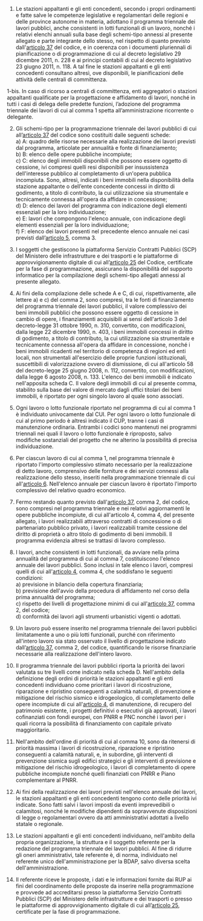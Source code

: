 1. Le stazioni appaltanti e gli enti concedenti, secondo i propri ordinamenti e fatte salve le competenze legislative e regolamentari delle regioni e delle province autonome in materia, adottano il programma triennale dei lavori pubblici, anche consistenti in lotti funzionali di un lavoro, nonché i relativi elenchi annuali sulla base degli schemi-tipo annessi al presente allegato e parte integrante dello stesso, nel rispetto di quanto previsto dall'[articolo 37](/index.html?article=articolo-37&version=1) del codice, e in coerenza con i documenti pluriennali di pianificazione o di programmazione di cui al decreto legislativo 29 dicembre 2011, n. 228 e ai principi contabili di cui al decreto legislativo 23 giugno 2011, n. 118. A tal fine le stazioni appaltanti e gli enti concedenti consultano altresì, ove disponibili, le pianificazioni delle attività delle centrali di committenza. 

1-bis. In caso di ricorso a centrali di committenza, enti aggregatori o stazioni appaltanti qualificate per la progettazione e affidamento di lavori, nonché in tutti i casi di delega delle predette funzioni, l’adozione del programma triennale dei lavori di cui al comma 1 spetta all’amministrazione ricorrente o delegante.

2. Gli schemi-tipo per la programmazione triennale dei lavori pubblici di cui all’[articolo 37](/index.html?article=articolo-37&version=1) del codice sono costituiti dalle seguenti schede:<br>a) A: quadro delle risorse necessarie alla realizzazione dei lavori previsti dal programma, articolate per annualità e fonte di finanziamento;<br>b) B: elenco delle opere pubbliche incompiute;<br>c) C: elenco degli immobili disponibili che possono essere oggetto di cessione, ivi compresi quelli resi disponibili per insussistenza dell'interesse pubblico al completamento di un'opera pubblica incompiuta. Sono, altresì, indicati i beni immobili nella disponibilità della stazione appaltante o dell’ente concedente concessi in diritto di godimento, a titolo di contributo, la cui utilizzazione sia strumentale e tecnicamente connessa all'opera da affidare in concessione;<br>d) D: elenco dei lavori del programma con indicazione degli elementi essenziali per la loro individuazione;<br>e) E: lavori che compongono l'elenco annuale, con indicazione degli elementi essenziali per la loro individuazione;<br>f) F: elenco dei lavori presenti nel precedente elenco annuale nei casi previsti dall’[articolo 5](/index.html?article=allegato-1.5-articolo-5&version=2), comma 3.

3. I soggetti che gestiscono la piattaforma Servizio Contratti Pubblici (SCP) del Ministero delle infrastrutture e dei trasporti e le piattaforme di approvvigionamento digitale di cui all’[articolo 25](/index.html?article=articolo-25&version=1) del Codice, certificate per la fase di programmazione, assicurano la disponibilità del supporto informatico per la compilazione degli schemi-tipo allegati annessi al presente allegato.

4. Ai fini della compilazione delle schede A e C, di cui, rispettivamente, alle lettere a) e c) del comma 2, sono compresi, tra le fonti di finanziamento del programma triennale dei lavori pubblici, il valore complessivo dei beni immobili pubblici che possono essere oggetto di cessione in cambio di opere, i finanziamenti acquisibili ai sensi dell'articolo 3 del decreto-legge 31 ottobre 1990, n. 310, convertito, con modificazioni, dalla legge 22 dicembre 1990, n. 403, i beni immobili concessi in diritto di godimento, a titolo di contributo, la cui utilizzazione sia strumentale e tecnicamente connessa all'opera da affidare in concessione, nonché i beni immobili ricadenti nel territorio di competenza di regioni ed enti locali, non strumentali all'esercizio delle proprie funzioni istituzionali, suscettibili di valorizzazione ovvero di dismissione, di cui all'articolo 58 del decreto-legge 25 giugno 2008, n. 112, convertito, con modificazioni, dalla legge 6 agosto 2008, n. 133. L'elenco dei beni immobili è indicato nell'apposita scheda C. Il valore degli immobili di cui al presente comma, stabilito sulla base del valore di mercato dagli uffici titolari dei beni immobili, è riportato per ogni singolo lavoro al quale sono associati.

5. Ogni lavoro o lotto funzionale riportato nel programma di cui al comma 1 è individuato univocamente dal CUI. Per ogni lavoro o lotto funzionale di cui al primo periodo è altresì indicato il CUP, tranne i casi di manutenzione ordinaria. Entrambi i codici sono mantenuti nei programmi triennali nei quali il lavoro o lotto funzionale è riproposto, salvo modifiche sostanziali del progetto che ne alterino la possibilità di precisa individuazione.

6. Per ciascun lavoro di cui al comma 1, nel programma triennale è riportato l'importo complessivo stimato necessario per la realizzazione di detto lavoro, comprensivo delle forniture e dei servizi connessi alla realizzazione dello stesso, inseriti nella programmazione triennale di cui all'[articolo 6](/index.html?article=allegato-1.5-articolo-6&version=2). Nell'elenco annuale per ciascun lavoro è riportato l'importo complessivo del relativo quadro economico.

7. Fermo restando quanto previsto dall'[articolo 37](/index.html?article=articolo-37&version=1), comma 2, del codice, sono compresi nel programma triennale e nei relativi aggiornamenti le opere pubbliche incompiute, di cui all'articolo 4, comma 4, del presente allegato, i lavori realizzabili attraverso contratti di concessione o di partenariato pubblico privato, i lavori realizzabili tramite cessione del diritto di proprietà o altro titolo di godimento di beni immobili. Il programma evidenzia altresì se trattasi di lavoro complesso.

8. I lavori, anche consistenti in lotti funzionali, da avviare nella prima annualità del programma di cui al comma 7, costituiscono l'elenco annuale dei lavori pubblici. Sono inclusi in tale elenco i lavori, compresi quelli di cui all'[articolo 4](/index.html?article=allegato-1.5-articolo-4&version=2), comma 4, che soddisfano le seguenti condizioni: <br>a) previsione in bilancio della copertura finanziaria;<br>b) previsione dell'avvio della procedura di affidamento nel corso della prima annualità del programma;<br>c) rispetto dei livelli di progettazione minimi di cui all'[articolo 37](/index.html?article=articolo-37&version=1), comma 2, del codice;<br>d) conformità dei lavori agli strumenti urbanistici vigenti o adottati.

9. Un lavoro può essere inserito nel programma triennale dei lavori pubblici limitatamente a uno o più lotti funzionali, purché con riferimento all'intero lavoro sia stato osservato il livello di progettazione indicato dall’[articolo 37](/index.html?article=articolo-37&version=1), comma 2, del codice, quantificando le risorse finanziarie necessarie alla realizzazione dell'intero lavoro.

10. Il programma triennale dei lavori pubblici riporta la priorità dei lavori valutata su tre livelli come indicato nella scheda D. Nell'ambito della definizione degli ordini di priorità le stazioni appaltanti e gli enti concedenti individuano come prioritari i lavori di ricostruzione, riparazione e ripristino conseguenti a calamità naturali, di prevenzione e mitigazione del rischio sismico e idrogeologico, di completamento delle opere incompiute di cui all'[articolo 4](/index.html?article=allegato-1.5-articolo-4&version=2), di manutenzione, di recupero del patrimonio esistente, i progetti definitivi o esecutivi già approvati, i lavori cofinanziati con fondi europei, con PNRR e PNC nonché i lavori per i quali ricorra la possibilità di finanziamento con capitale privato maggioritario.

11. Nell'ambito dell'ordine di priorità di cui al comma 10, sono da ritenersi di priorità massima i lavori di ricostruzione, riparazione e ripristino conseguenti a calamità naturali, e, in subordine, gli interventi di prevenzione sismica sugli edifici strategici e gli interventi di previsione e mitigazione del rischio idrogeologico, i lavori di completamento di opere pubbliche incompiute nonché quelli finanziati con PNRR e Piano complementare al PNRR.

12. Ai fini della realizzazione dei lavori previsti nell'elenco annuale dei lavori, le stazioni appaltanti e gli enti concedenti tengono conto delle priorità ivi indicate. Sono fatti salvi i lavori imposti da eventi imprevedibili o calamitosi, nonché le modifiche dipendenti da sopravvenute disposizioni di legge o regolamentari ovvero da atti amministrativi adottati a livello statale o regionale.

13. Le stazioni appaltanti e gli enti concedenti individuano, nell'ambito della propria organizzazione, la struttura e il soggetto referente per la redazione del programma triennale dei lavori pubblici. Al fine di ridurre gli oneri amministrativi, tale referente è, di norma, individuato nel referente unico dell'amministrazione per la BDAP, salvo diversa scelta dell'amministrazione.

14. Il referente riceve le proposte, i dati e le informazioni fornite dai RUP ai fini del coordinamento delle proposte da inserire nella programmazione e provvede ad accreditarsi presso la piattaforma Servizio Contratti Pubblici (SCP) del Ministero delle infrastrutture e dei trasporti o presso le piattaforme di approvvigionamento digitale di cui all’[articolo 25](/index.html?article=articolo-25&version=1), certificate per la fase di programmazione.